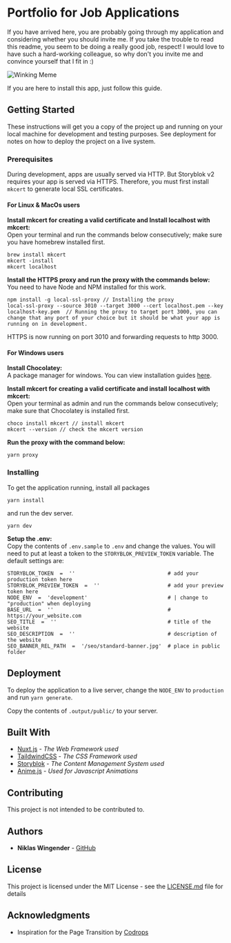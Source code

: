 
# Portfolio for Job Applications

If you have arrived here, you are probably going through my application and considering whether you should invite me. If you take the trouble to read this readme, you seem to be doing a really good job, respect! I would love to have such a hard-working colleague, so why don't you invite me and convince yourself that I fit in :)

![Winking Meme](https://i.giphy.com/media/v1.Y2lkPTc5MGI3NjExMnU3c2t3bzV5dHR0eHA3OHE0N3lmeXl5cjhqcHg5OXd4dWdrYTFveSZlcD12MV9pbnRlcm5hbF9naWZfYnlfaWQmY3Q9Zw/ui1hpJSyBDWlG/giphy.gif)

If you are here to install this app, just follow this guide.


## Getting Started

These instructions will get you a copy of the project up and running on your local machine for development and testing purposes. See deployment for notes on how to deploy the project on a live system.

### Prerequisites

During development, apps are usually served via HTTP. But Storyblok v2 requires your app is served via HTTPS. Therefore, you must first install `mkcert` to generate local SSL certificates.
#### For Linux & MacOs users
**Install mkcert for creating a valid certificate and Install localhost with mkcert:**  
Open your terminal and run the commands below consecutively; make sure you have homebrew installed first.
```
brew install mkcert
mkcert -install
mkcert localhost
```
**Install the HTTPS proxy and run the proxy with the commands below:**  
You need to have Node and NPM installed for this work.

```
npm install -g local-ssl-proxy // Installing the proxy
local-ssl-proxy --source 3010 --target 3000 --cert localhost.pem --key localhost-key.pem  // Running the proxy to target port 3000, you can change that any port of your choice but it should be what your app is running on in development.
```
HTTPS is now running on port 3010 and forwarding requests to http 3000.

#### For Windows users
**Install Chocolatey:**  
A package manager for windows. You can view installation guides [here](https://chocolatey.org/).

**Install mkcert for creating a valid certificate and install localhost with mkcert:**  
Open your terminal as admin and run the commands below consecutively; make sure that Chocolatey is installed first.

```
choco install mkcert // install mkcert
mkcert --version // check the mkcert version
```
**Run the proxy with the command below:** 
```
yarn proxy
```

### Installing

To get the application running, install all packages 

```
yarn install
```

and run the dev server.

```
yarn dev
```

**Setup the .env:**  
Copy the contents of `.env.sample` to `.env` and change the values. You will need to put at least a token to the `STORYBLOK_PREVIEW_TOKEN` variable. The default settings are:

```
STORYBLOK_TOKEN  =  ''                              # add your production token here
STORYBLOK_PREVIEW_TOKEN  =  ''                      # add your preview token here
NODE_ENV  =  'development'                          # | change to "production" when deploying
BASE_URL  =  ''                                     # https://your_website.com
SEO_TITLE  =  ''                                    # title of the website
SEO_DESCRIPTION  =  ''                              # description of the website
SEO_BANNER_REL_PATH  =  '/seo/standard-banner.jpg'  # place in public folder
```

## Deployment

To deploy the application to a live server, change the `NODE_ENV` to `production` and run `yarn generate`.

Copy the contents of `.output/public/` to your server.

## Built With

* [Nuxt.js](https://nuxt.com/) - *The Web Framework used*
* [TaildwindCSS](https://tailwindcss.com/) - *The CSS Framework used*
* [Storyblok](https://www.storyblok.com/) - *The Content Management System used*
* [Anime.js](https://animejs.com/) - *Used for Javascript Animations*

## Contributing

This project is not intended to be contributed to.

## Authors

* **Niklas Wingender** - [GitHub](https://github.com/nikwins)


## License

This project is licensed under the MIT License - see the [LICENSE.md](LICENSE.md) file for details

## Acknowledgments

* Inspiration for the Page Transition by [Codrops](https://tympanus.net/codrops/)
